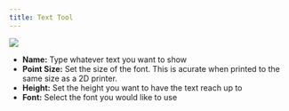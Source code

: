 ```yaml
---
title: Text Tool
---
```

![](https://lh3.googleusercontent.com/XLlyBUeloa3Q1FQF8-fCD0zx036yFCLsvyUKrE9zaV-p1k4Jt4m5QK3W59c8CnwPurZ_RW2xBazi9E3AmMmhkuL_OA)
 - **Name:** Type whatever text you want to show
 - **Point Size:** Set the size of the font. This is acurate when printed to the same size as a 2D printer.
 - **Height:** Set the height you want to have the text reach up to
 - **Font:** Select the font you would like to use
